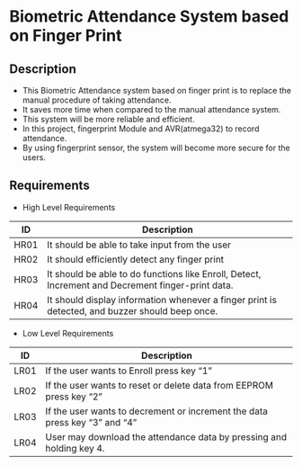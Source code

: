 # Biometric Attendance System based on Finger Print
## Description

*	This Biometric Attendance system based on finger print is to replace the manual procedure of taking attendance. 
* It saves more time when compared to the manual attendance system.
*	This system will be more reliable and efficient.
*	In this project, fingerprint Module and AVR(atmega32) to record attendance. 
*	By using fingerprint sensor, the system will become more secure for the users. 

## Requirements

* High Level Requirements 

|ID|	Description|
| --- | --- |
| HR01|It should be able to take input from the user|
|HR02	|It should efficiently detect any finger print|
|  HR03	|It should be able to do functions like Enroll, Detect, Increment and Decrement finger-print data.|
 | HR04|	It should display information whenever a finger print is detected, and buzzer should beep once.|

* Low Level Requirements

|ID	|             Description | 
| --- | --- | 
|LR01	| If the user wants to Enroll press key “1”|
|LR02	| If the user wants to reset or delete data from EEPROM press key “2” |
 | LR03| 	If the user wants to decrement or increment the data press key “3” and “4”|
|LR04|	User may download the attendance data by pressing and holding key 4. |

